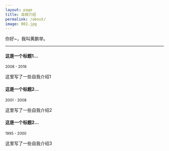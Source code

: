 ```yaml
---
layout: page
title: 自我介绍
permalink: /about/
image: 001.jpg
---
```


你好~，我叫黄鹏举。

***

#### 这是一个标题1...
<small>2008 - 2018</small>

这里写了一些自我介绍1

#### 这是一个标题2...
<small>2001 - 2008</small>

这里写了一些自我介绍2

#### 这是一个标题2...
<small>1995 - 2000</small>

这里写了一些自我介绍3